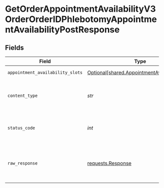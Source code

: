 # GetOrderAppointmentAvailabilityV3OrderOrderIDPhlebotomyAppointmentAvailabilityPostResponse


## Fields

| Field                                                                                                | Type                                                                                                 | Required                                                                                             | Description                                                                                          |
| ---------------------------------------------------------------------------------------------------- | ---------------------------------------------------------------------------------------------------- | ---------------------------------------------------------------------------------------------------- | ---------------------------------------------------------------------------------------------------- |
| `appointment_availability_slots`                                                                     | [Optional[shared.AppointmentAvailabilitySlots]](../../models/shared/appointmentavailabilityslots.md) | :heavy_minus_sign:                                                                                   | Successful Response                                                                                  |
| `content_type`                                                                                       | *str*                                                                                                | :heavy_check_mark:                                                                                   | HTTP response content type for this operation                                                        |
| `status_code`                                                                                        | *int*                                                                                                | :heavy_check_mark:                                                                                   | HTTP response status code for this operation                                                         |
| `raw_response`                                                                                       | [requests.Response](https://requests.readthedocs.io/en/latest/api/#requests.Response)                | :heavy_check_mark:                                                                                   | Raw HTTP response; suitable for custom response parsing                                              |